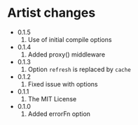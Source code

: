 # Artist changes

* 0.1.5
  1. Use of initial compile options
* 0.1.4
  1. Added proxy() middleware
* 0.1.3
  1. Option `refresh` is replaced by `cache`
* 0.1.2
  1. Fixed issue with options
* 0.1.1
  1. The MIT License
* 0.1.0
  1. Added errorFn option
